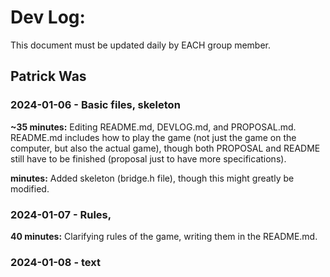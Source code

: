 # Dev Log:

This document must be updated daily by EACH group member.

## Patrick Was

### 2024-01-06 - Basic files, skeleton

**~35 minutes:** Editing README.md, DEVLOG.md, and PROPOSAL.md. README.md includes how to play the game (not just the game on the computer, but also the actual game), though both PROPOSAL and README still have to be finished (proposal just to have more specifications). 

**minutes:** Added skeleton (bridge.h file), though this might greatly be modified.  

### 2024-01-07 - Rules, 

**40 minutes:** Clarifying rules of the game, writing them in the README.md. 

### 2024-01-08 - text
